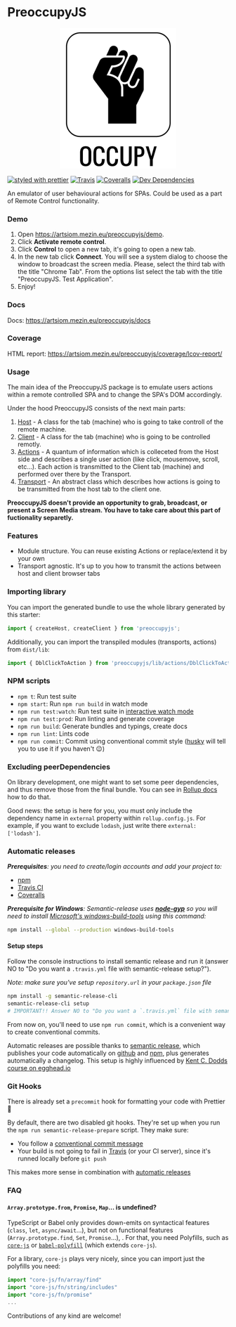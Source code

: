 # PreoccupyJS

<p align="center">
    <img src="https://github.com/iketari/preoccupyjs/raw/master/test-spa/src/assets/occupy_logo.png" alt="PrepoccupyJS's custom image"/>
</p>

[![styled with prettier](https://img.shields.io/badge/styled_with-prettier-ff69b4.svg)](https://github.com/prettier/prettier)
[![Travis](https://img.shields.io/travis/iketari/preoccupyjs.svg)](https://travis-ci.org/iketari/preoccupyjs)
[![Coveralls](https://img.shields.io/coveralls/iketari/preoccupyjs.svg)](https://coveralls.io/github/iketari/preoccupyjs)
[![Dev Dependencies](https://david-dm.org/iketari/preoccupyjs/dev-status.svg)](https://david-dm.org/iketari/preoccupyjs?type=dev)

An emulator of user behavioural actions for SPAs. Could be used as a part of Remote Control functionality.

### Demo

1. Open https://artsiom.mezin.eu/preoccupyjs/demo.
2. Click **Activate remote control**.
3. Click **Control** to open a new tab, it's going to open a new tab.
4. In the new tab click **Connect**. You will see a system dialog to choose the window to broadcast the screen media. Please, select the third tab with the title "Chrome Tab". From the options list select the tab with the title "PreoccupyJS. Test Application".
5. Enjoy!

### Docs

Docs: https://artsiom.mezin.eu/preoccupyjs/docs

### Coverage

HTML report: https://artsiom.mezin.eu/preoccupyjs/coverage/lcov-report/

### Usage

The main idea of the PreoccupyJS package is to emulate users actions within a remote controlled SPA and to change the SPA's DOM accordingly.

Under the hood PreoccupyJS consists of the next main parts:
1. [Host](http://artsiom.mezin.eu/preoccupyjs/docs/classes/host.html) - A class for the tab (machine) who is going to take controll of the remote machine.
2. [Client](http://artsiom.mezin.eu/preoccupyjs/docs/classes/client.html) - A class for the tab (machine) who is going to be controlled remotly.
3. [Actions](http://artsiom.mezin.eu/preoccupyjs/docs/classes/baseaction.html) - A quantum of information which is colleceted from the Host side and describes a single user action (like click, mousemove, scroll, etc...). Each action is transmitted to the Client tab (machine) and performed over there by the Transport.
4. [Transport](http://artsiom.mezin.eu/preoccupyjs/docs/interfaces/abstracttransport.html) - An abstract class which describes how actions is going to be transmitted from the host tab to the client one.

**PreoccupyJS doesn't provide an opportunity to grab, broadcast, or present a Screen Media stream. You have to take care about this part of fuctionality separetly.**

### Features

 - Module structure. You can reuse existing Actions or replace/extend it by your own
 - Transport agnostic. It's up to you how to transmit the actions between host and client browser tabs

### Importing library

You can import the generated bundle to use the whole library generated by this starter:

```javascript
import { createHost, createClient } from 'preoccupyjs';
```

Additionally, you can import the transpiled modules (transports, actions) from `dist/lib`:

```javascript
import { DblClickToAction } from 'preoccupyjs/lib/actions/DblClickToAction';
```

### NPM scripts

 - `npm t`: Run test suite
 - `npm start`: Run `npm run build` in watch mode
 - `npm run test:watch`: Run test suite in [interactive watch mode](http://facebook.github.io/jest/docs/cli.html#watch)
 - `npm run test:prod`: Run linting and generate coverage
 - `npm run build`: Generate bundles and typings, create docs
 - `npm run lint`: Lints code
 - `npm run commit`: Commit using conventional commit style ([husky](https://github.com/typicode/husky) will tell you to use it if you haven't :wink:)

### Excluding peerDependencies

On library development, one might want to set some peer dependencies, and thus remove those from the final bundle. You can see in [Rollup docs](https://rollupjs.org/#peer-dependencies) how to do that.

Good news: the setup is here for you, you must only include the dependency name in `external` property within `rollup.config.js`. For example, if you want to exclude `lodash`, just write there `external: ['lodash']`.

### Automatic releases

_**Prerequisites**: you need to create/login accounts and add your project to:_
 - [npm](https://www.npmjs.com/)
 - [Travis CI](https://travis-ci.org)
 - [Coveralls](https://coveralls.io)

_**Prerequisite for Windows**: Semantic-release uses
**[node-gyp](https://github.com/nodejs/node-gyp)** so you will need to
install
[Microsoft's windows-build-tools](https://github.com/felixrieseberg/windows-build-tools)
using this command:_

```bash
npm install --global --production windows-build-tools
```

#### Setup steps

Follow the console instructions to install semantic release and run it (answer NO to "Do you want a `.travis.yml` file with semantic-release setup?").

_Note: make sure you've setup `repository.url` in your `package.json` file_

```bash
npm install -g semantic-release-cli
semantic-release-cli setup
# IMPORTANT!! Answer NO to "Do you want a `.travis.yml` file with semantic-release setup?" question. It is already prepared for you :P
```

From now on, you'll need to use `npm run commit`, which is a convenient way to create conventional commits.

Automatic releases are possible thanks to [semantic release](https://github.com/semantic-release/semantic-release), which publishes your code automatically on [github](https://github.com/) and [npm](https://www.npmjs.com/), plus generates automatically a changelog. This setup is highly influenced by [Kent C. Dodds course on egghead.io](https://egghead.io/courses/how-to-write-an-open-source-javascript-library)

### Git Hooks

There is already set a `precommit` hook for formatting your code with Prettier :nail_care:

By default, there are two disabled git hooks. They're set up when you run the `npm run semantic-release-prepare` script. They make sure:
 - You follow a [conventional commit message](https://github.com/conventional-changelog/conventional-changelog)
 - Your build is not going to fail in [Travis](https://travis-ci.org) (or your CI server), since it's runned locally before `git push`

This makes more sense in combination with [automatic releases](#automatic-releases)

### FAQ

#### `Array.prototype.from`, `Promise`, `Map`... is undefined?

TypeScript or Babel only provides down-emits on syntactical features (`class`, `let`, `async/await`...), but not on functional features (`Array.prototype.find`, `Set`, `Promise`...), . For that, you need Polyfills, such as [`core-js`](https://github.com/zloirock/core-js) or [`babel-polyfill`](https://babeljs.io/docs/usage/polyfill/) (which extends `core-js`).

For a library, `core-js` plays very nicely, since you can import just the polyfills you need:

```javascript
import "core-js/fn/array/find"
import "core-js/fn/string/includes"
import "core-js/fn/promise"
...
```

Contributions of any kind are welcome!